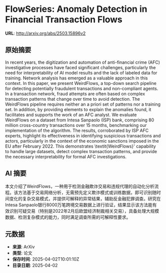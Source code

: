 # FlowSeries: Anomaly Detection in Financial Transaction Flows

**URL**: http://arxiv.org/abs/2503.15896v2

## 原始摘要

In recent years, the digitization and automation of anti-financial crime
(AFC) investigative processes have faced significant challenges, particularly
the need for interpretability of AI model results and the lack of labeled data
for training. Network analysis has emerged as a valuable approach in this
context.
  In this paper, we present WeirdFlows, a top-down search pipeline for
detecting potentially fraudulent transactions and non-compliant agents. In a
transaction network, fraud attempts are often based on complex transaction
patterns that change over time to avoid detection. The WeirdFlows pipeline
requires neither an a priori set of patterns nor a training set. In addition,
by providing elements to explain the anomalies found, it facilitates and
supports the work of an AFC analyst.
  We evaluate WeirdFlows on a dataset from Intesa Sanpaolo (ISP) bank,
comprising 80 million cross-country transactions over 15 months, benchmarking
our implementation of the algorithm. The results, corroborated by ISP AFC
experts, highlight its effectiveness in identifying suspicious transactions and
actors, particularly in the context of the economic sanctions imposed in the EU
after February 2022. This demonstrates \textit{WeirdFlows}' capability to
handle large datasets, detect complex transaction patterns, and provide the
necessary interpretability for formal AFC investigations.


## AI 摘要

本文介绍了WeirdFlows，一种用于检测金融欺诈交易和违规代理的自动化分析流程。该方法基于交易网络分析，无需预先定义欺诈模式或训练数据，即可识别随时间变化的复杂交易模式，并提供可解释的异常结果，辅助反金融犯罪调查。研究在Intesa Sanpaolo银行8000万笔跨境交易数据上进行验证，结果显示该方法能有效识别可疑交易（特别是2022年2月后欧盟经济制裁相关交易），具备处理大规模数据、检测复杂模式的能力，同时满足调查所需的可解释性要求。

## 元数据

- **来源**: ArXiv
- **类型**: 论文
- **保存时间**: 2025-04-02T10:01:10Z
- **目录日期**: 2025-04-02
